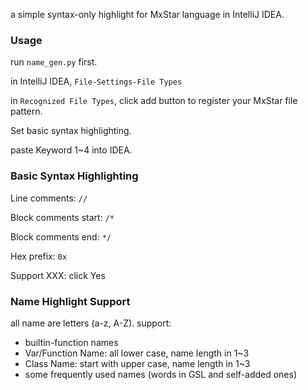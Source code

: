 

a simple syntax-only highlight for MxStar language in IntelliJ IDEA.



### Usage

run `name_gen.py` first.

in IntelliJ IDEA, `File-Settings-File Types`

in `Recognized File Types`, click add button to register your MxStar file pattern.

Set basic syntax highlighting.

paste Keyword 1~4 into IDEA.



### Basic Syntax Highlighting

Line comments: `//`

Block comments start: `/*`

Block comments end: `*/`

Hex prefix: `0x`

Support XXX: click Yes



### Name Highlight Support

all name are letters (a-z, A-Z). support:

- builtin-function names
- Var/Function Name: all lower case, name length in 1~3
- Class Name: start with upper case, name length in 1~3
- some frequently used names (words in GSL and self-added ones)



